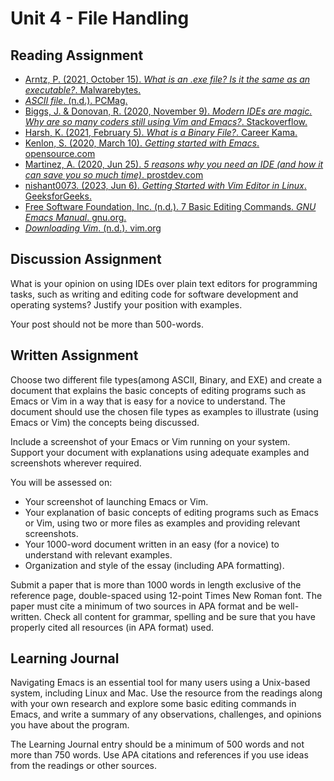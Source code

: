# Unit 4 - File Handling

## Reading Assignment

- [Arntz, P. (2021, October 15). *What is an .exe file? Is it the same as an executable?*. Malwarebytes.](https://www.malwarebytes.com/blog/news/2021/10/what-is-an-exe-file-is-it-the-same-as-an-executable)
- [*ASCII file*. (n.d.). PCMag.](https://www.pcmag.com/encyclopedia/term/ascii-file)
- [Biggs, J. & Donovan, R. (2020, November 9). *Modern IDEs are magic. Why are so many coders still using Vim and Emacs?*. Stackoverflow.](https://stackoverflow.blog/2020/11/09/modern-ide-vs-vim-emacs/)
- [Harsh, K. (2021, February 5). *What is a Binary File?*. Career Kama.](https://careerkarma.com/blog/what-is-binary-file/)
- [Kenlon, S. (2020, March 10). *Getting started with Emacs*. opensource.com](https://opensource.com/article/20/3/getting-started-emacs)
- [Martinez, A. (2020, Jun 25). *5 reasons why you need an IDE (and how it can save you so much time)*. prostdev.com](https://www.prostdev.com/post/5-reasons-why-you-need-an-ide)
- [nishant0073. (2023, Jun 6). *Getting Started with Vim Editor in Linux*. GeeksforGeeks.](https://www.geeksforgeeks.org/getting-started-with-vim-editor-in-linux/)
- [Free Software Foundation, Inc. (n.d.). 7 Basic Editing Commands. *GNU Emacs Manual*. gnu.org.](https://www.gnu.org/software/emacs/manual/html_node/emacs/Basic.html)
- [*Downloading Vim*. (n.d.). vim.org](https://www.vim.org/download.php)

## Discussion Assignment

What is your opinion on using IDEs over plain text editors for programming tasks, such as writing and editing code for software development and operating systems? Justify your position with examples.

Your post should not be more than 500-words.

## Written Assignment

Choose two different file types(among ASCII, Binary, and EXE) and create a document that explains the basic concepts of editing programs such as Emacs or Vim in a way that is easy for a novice to understand. The document should use the chosen file types as examples to illustrate (using Emacs or Vim) the concepts being discussed.  

Include a screenshot of your Emacs or Vim running on your system. Support your document with explanations using adequate examples and screenshots wherever required.

You will be assessed on:
- Your screenshot of launching Emacs or Vim.
- Your explanation of basic concepts of editing programs such as Emacs or Vim, using two or more files as examples and providing relevant screenshots.
- Your 1000-word document written in an easy (for a novice) to understand with relevant examples.
- Organization and style of the essay (including APA formatting).

Submit a paper that is more than 1000 words in length exclusive of the reference page, double-spaced using 12-point Times New Roman font. The paper must cite a minimum of two sources in APA format and be well-written. Check all content for grammar, spelling and be sure that you have properly cited all resources (in APA format) used.

## Learning Journal

Navigating Emacs is an essential tool for many users using a Unix-based system, including Linux and Mac. Use the resource from the readings along with your own research and explore some basic editing commands in Emacs, and write a summary of any observations, challenges, and opinions you have about the program.

The Learning Journal entry should be a minimum of 500 words and not more than 750 words. Use APA citations and references if you use ideas from the readings or other sources.